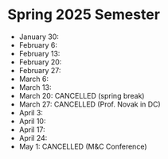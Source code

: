 # Spring 2025 Semester

- January 30:
- February 6:
- February 13:
- February 20:
- February 27:
- March 6:
- March 13:
- March 20: CANCELLED (spring break)
- March 27: CANCELLED (Prof. Novak in DC)
- April 3:
- April 10:
- April 17:
- April 24:
- May 1: CANCELLED (M&C Conference)
